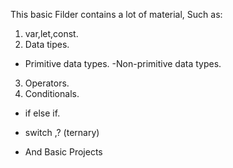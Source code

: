 This basic Filder contains a lot of material,
Such as:

1. var,let,const.
2. Data tipes.

- Primitive data types.
  -Non-primitive data types.

3. Operators.
4. Conditionals.

- if else if.
- switch ,? (ternary)

- And Basic Projects

